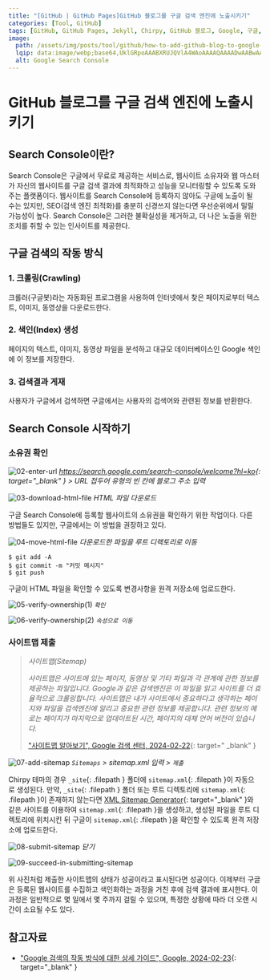 ```yaml
---
title: "[GitHub | GitHub Pages]GitHub 블로그를 구글 검색 엔진에 노출시키기"
categories: [Tool, GitHub]
tags: [GitHub, GitHub Pages, Jekyll, Chirpy, GitHub 블로그, Google, 구글, Search Console, 노출, 색인]
image:
  path: /assets/img/posts/tool/github/how-to-add-github-blog-to-google-search-console/01-google-search-console-logo.jpg
  lqip: data:image/webp;base64,UklGRpoAAABXRUJQVlA4WAoAAAAQAAAADwAABwAAQUxQSDIAAAARL0AmbZurmr57yyIiqE8oiG0bejIYEQTgqiDA9vqnsUSI6H+oAERp2HZ65qP/VIAWAFZQOCBCAAAA8AEAnQEqEAAIAAVAfCWkAALp8sF8rgRgAP7o9FDvMCkMde9PK7euH5M1m6VWoDXf2FkP3BqV0ZYbO6NA/VFIAAAA
  alt: Google Search Console
---
```


# GitHub 블로그를 구글 검색 엔진에 노출시키기

## Search Console이란?

Search Console은 구글에서 무료로 제공하는 서비스로, 웹사이트 소유자와 웹 마스터가 자신의 웹사이트를 구글 검색 결과에 최적화하고 성능을 모니터링할 수 있도록 도와주는 플랫폼이다.  웹사이트를 Search Console에 등록하지 않아도 구글에 노출이 될 수는 있지만, SEO(검색 엔진 최적화)를 충분히 신경쓰지 않는다면 우선순위에서 밀릴 가능성이 높다. Search Console은 그러한 불확실성을 제거하고, 더 나은 노출을 위한 조치를 취할 수 있는 인사이트를 제공한다.

## 구글 검색의 작동 방식

### 1. 크롤링(Crawling)

크롤러(구글봇)라는 자동화된 프로그램을 사용하여 인터넷에서 찾은 페이지로부터 텍스트, 이미지, 동영상을 다운로드한다.

### 2. 색인(Index) 생성

페이지의 텍스트, 이미지, 동영상 파일을 분석하고 대규모 데이터베이스인 Google 색인에 이 정보를 저장한다.

### 3. 검색결과 게재

사용자가 구글에서 검색하면 구글에서는 사용자의 검색어와 관련된 정보를 반환한다.

## Search Console 시작하기

### 소유권 확인

![02-enter-url](/assets/img/posts/tool/github/how-to-add-github-blog-to-google-search-console/02-enter-url.png)
*<https://search.google.com/search-console/welcome?hl=ko>{: target="_blank" } > URL 접두어 유형의 빈 칸에 블로그 주소 입력*

![03-download-html-file](/assets/img/posts/tool/github/how-to-add-github-blog-to-google-search-console/03-download-html-file.png)
*HTML 파일 다운로드*

구글 Search Console에 등록할 웹사이트의 소유권을 확인하기 위한 작업이다. 다른 방법들도 있지만, 구글에서는 이 방법을 권장하고 있다.

![04-move-html-file](/assets/img/posts/tool/github/how-to-add-github-blog-to-google-search-console/04-move-html-file.png)
*다운로드한 파일을 루트 디렉토리로 이동*

```console
$ git add -A
$ git commit -m "커밋 메시지"
$ git push
```

구글이 HTML 파일을 확인할 수 있도록 변경사항을 원격 저장소에 업로드한다.

![05-verify-ownership(1)](/assets/img/posts/tool/github/how-to-add-github-blog-to-google-search-console/05-verify-ownership(1).png)
*`확인`*

![06-verify-ownership(2)](/assets/img/posts/tool/github/how-to-add-github-blog-to-google-search-console/06-verify-ownership(2).png)
*`속성으로 이동`*

### 사이트맵 제출

> *사이트맵(Sitemap)*
>
> *사이트맵은 사이트에 있는 페이지, 동영상 및 기타 파일과 각 관계에 관한 정보를 제공하는 파일입니다. Google과 같은 검색엔진은 이 파일을 읽고 사이트를 더 효율적으로 크롤링합니다. 사이트맵은 내가 사이트에서 중요하다고 생각하는 페이지와 파일을 검색엔진에 알리고 중요한 관련 정보를 제공합니다. 관련 정보의 예로는 페이지가 마지막으로 업데이트된 시간, 페이지의 대체 언어 버전이 있습니다.*
>
> ["사이트맵 알아보기", Google 검색 센터, 2024-02-22](https://developers.google.com/search/docs/crawling-indexing/sitemaps/overview?hl=ko){: target=" _blank" }

![07-add-sitemap](/assets/img/posts/tool/github/how-to-add-github-blog-to-google-search-console/07-add-sitemap.png)
*`Sitemaps` > sitemap.xml 입력 > `제출`*

Chirpy 테마의 경우 `_site`{: .filepath } 폴더에 `sitemap.xml`{: .filepath }이 자동으로 생성된다. 만약, `_site`{: .filepath } 폴더 또는 루트 디렉토리에 `sitemap.xml`{: .filepath }이 존재하지 않는다면 [XML Sitemap Generator](https://www.xml-sitemaps.com/){: target="_blank" }와 같은 사이트를 이용하여 `sitemap.xml`{: .filepath }을 생성하고, 생성된 파일을 루트 디렉토리에 위치시킨 뒤 구글이 `sitemap.xml`{: .filepath }을 확인할 수 있도록 원격 저장소에 업로드한다.

![08-submit-sitemap](/assets/img/posts/tool/github/how-to-add-github-blog-to-google-search-console/08-submit-sitemap.png)
*닫기*

![09-succeed-in-submitting-sitemap](/assets/img/posts/tool/github/how-to-add-github-blog-to-google-search-console/09-succeed-in-submitting-sitemap.png)

위 사진처럼 제출한 사이트맵의 상태가 성공이라고 표시된다면 성공이다. 이제부터 구글은 등록된 웹사이트를 수집하고 색인화하는 과정을 거친 후에 검색 결과에 표시한다. 이 과정은 일반적으로 몇 일에서 몇 주까지 걸릴 수 있으며, 특정한 상황에 따라 더 오랜 시간이 소요될 수도 있다.

## 참고자료

- ["Google 검색의 작동 방식에 대한 상세 가이드", Google, 2024-02-23](https://developers.google.com/search/docs/fundamentals/how-search-works?hl=ko){: target="_blank" }